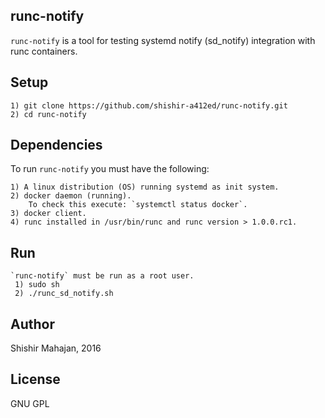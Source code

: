 ## runc-notify

`runc-notify` is a tool for testing systemd notify (sd_notify) integration with runc containers.

## Setup

	1) git clone https://github.com/shishir-a412ed/runc-notify.git
	2) cd runc-notify

## Dependencies
    
   To run `runc-notify` you must have the following:

	1) A linux distribution (OS) running systemd as init system.
	2) docker daemon (running).
		To check this execute: `systemctl status docker`.
	3) docker client.
	4) runc installed in /usr/bin/runc and runc version > 1.0.0.rc1.
                
## Run

    `runc-notify` must be run as a root user.
     1) sudo sh
     2) ./runc_sd_notify.sh

## Author
   Shishir Mahajan, 2016
   
## License
GNU GPL

